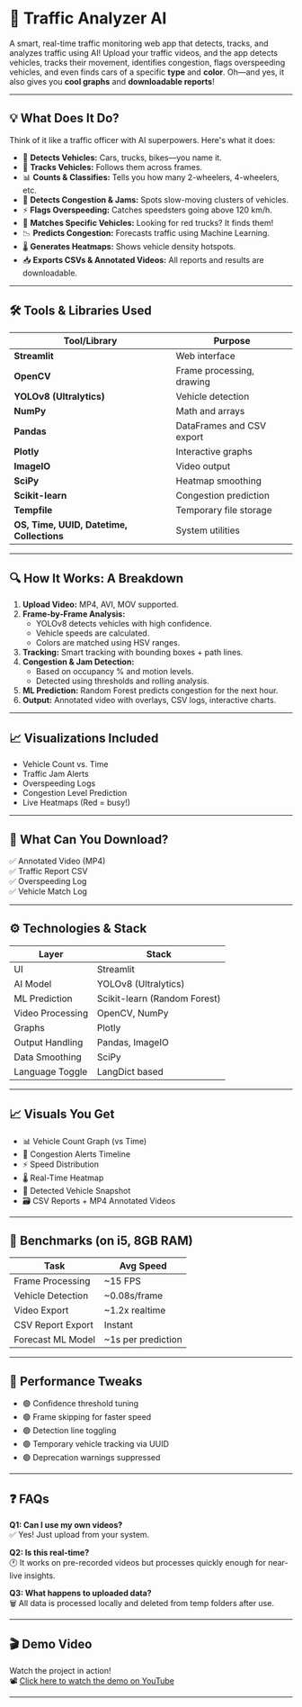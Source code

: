 # 🚦 Traffic Analyzer AI

A smart, real-time traffic monitoring web app that detects, tracks, and analyzes traffic using AI! Upload your traffic videos, and the app detects vehicles, tracks their movement, identifies congestion, flags overspeeding vehicles, and even finds cars of a specific **type** and **color**. Oh—and yes, it also gives you **cool graphs** and **downloadable reports**!

---

## 💡 What Does It Do?

Think of it like a traffic officer with AI superpowers. Here's what it does:

- 🚗 **Detects Vehicles:** Cars, trucks, bikes—you name it.
- 🎯 **Tracks Vehicles:** Follows them across frames.
- 📊 **Counts & Classifies:** Tells you how many 2-wheelers, 4-wheelers, etc.
- 🚨 **Detects Congestion & Jams:** Spots slow-moving clusters of vehicles.
- ⚡ **Flags Overspeeding:** Catches speedsters going above 120 km/h.
- 🎯 **Matches Specific Vehicles:** Looking for red trucks? It finds them!
- 📉 **Predicts Congestion:** Forecasts traffic using Machine Learning.
- 🌡️ **Generates Heatmaps:** Shows vehicle density hotspots.
- 📥 **Exports CSVs & Annotated Videos:** All reports and results are downloadable.

---

## 🛠️ Tools & Libraries Used

| Tool/Library     | Purpose |
|------------------|---------|
| **Streamlit**    | Web interface |
| **OpenCV**       | Frame processing, drawing |
| **YOLOv8 (Ultralytics)** | Vehicle detection |
| **NumPy**        | Math and arrays |
| **Pandas**       | DataFrames and CSV export |
| **Plotly**       | Interactive graphs |
| **ImageIO**      | Video output |
| **SciPy**        | Heatmap smoothing |
| **Scikit-learn** | Congestion prediction |
| **Tempfile**     | Temporary file storage |
| **OS, Time, UUID, Datetime, Collections** | System utilities |

---

## 🔍 How It Works: A Breakdown

1. **Upload Video:** MP4, AVI, MOV supported.
2. **Frame-by-Frame Analysis:**
   - YOLOv8 detects vehicles with high confidence.
   - Vehicle speeds are calculated.
   - Colors are matched using HSV ranges.
3. **Tracking:** Smart tracking with bounding boxes + path lines.
4. **Congestion & Jam Detection:**
   - Based on occupancy % and motion levels.
   - Detected using thresholds and rolling analysis.
5. **ML Prediction:** Random Forest predicts congestion for the next hour.
6. **Output:** Annotated video with overlays, CSV logs, interactive charts.

---

## 📈 Visualizations Included

- Vehicle Count vs. Time
- Traffic Jam Alerts
- Overspeeding Logs
- Congestion Level Prediction
- Live Heatmaps (Red = busy!)

---

## 📂 What Can You Download?

✅ Annotated Video (MP4)  
✅ Traffic Report CSV  
✅ Overspeeding Log  
✅ Vehicle Match Log

---

## ⚙️ Technologies & Stack

| Layer | Stack |
|-------|-------|
| UI    | Streamlit |
| AI Model | YOLOv8 (Ultralytics) |
| ML Prediction | Scikit-learn (Random Forest) |
| Video Processing | OpenCV, NumPy |
| Graphs | Plotly |
| Output Handling | Pandas, ImageIO |
| Data Smoothing | SciPy |
| Language Toggle | LangDict based |


---

## 📈 Visuals You Get

- 📊 Vehicle Count Graph (vs Time)
- 🔴 Congestion Alerts Timeline
- ⚡ Speed Distribution
- 🌡️ Real-Time Heatmap
- 📌 Detected Vehicle Snapshot
- 🗃️ CSV Reports + MP4 Annotated Videos

---

## 🔧 Benchmarks (on i5, 8GB RAM)

| Task | Avg Speed |
|------|-----------|
| Frame Processing | ~15 FPS |
| Vehicle Detection | ~0.08s/frame |
| Video Export | ~1.2x realtime |
| CSV Report Export | Instant |
| Forecast ML Model | ~1s per prediction |

---

## 🧪 Performance Tweaks

- 🟢 Confidence threshold tuning
- 🟢 Frame skipping for faster speed
- 🟢 Detection line toggling
- 🟢 Temporary vehicle tracking via UUID
- 🟢 Deprecation warnings suppressed

---

## ❓ FAQs

**Q1: Can I use my own videos?**  
✅ Yes! Just upload from your system.

**Q2: Is this real-time?**  
🕐 It works on pre-recorded videos but processes quickly enough for near-live insights.

**Q3: What happens to uploaded data?**  
🗑️ All data is processed locally and deleted from temp folders after use.

---

## 🎬 Demo Video

Watch the project in action!  
📽️ [Click here to watch the demo on YouTube](https://www.youtube.com/watch?v=YOUR_DEMO_LINK) 

---
